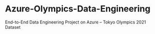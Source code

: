 # Azure-Olympics-Data-Engineering
End-to-End Data Engineering Project on Azure – Tokyo Olympics 2021 Dataset
